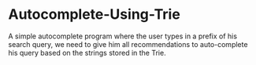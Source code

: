 # Autocomplete-Using-Trie
A simple autocomplete program where the user types in a prefix of his search query, we need to give him all recommendations to auto-complete his query based on the strings stored in the Trie.
